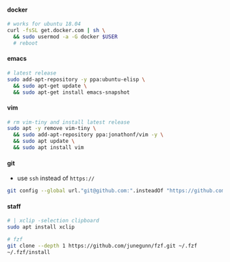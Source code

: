 #### docker
```sh
# works for ubuntu 18.04
curl -fsSL get.docker.com | sh \
  && sudo usermod -a -G docker $USER
  # reboot
```

#### emacs
```sh
# latest release
sudo add-apt-repository -y ppa:ubuntu-elisp \
  && sudo apt-get update \
  && sudo apt-get install emacs-snapshot
```

#### vim
```sh
# rm vim-tiny and install latest release
sudo apt -y remove vim-tiny \
  && sudo add-apt-repository ppa:jonathonf/vim -y \
  && sudo apt update \
  && sudo apt install vim
```

#### git
*  use `ssh` instead of `https://`
```sh
git config --global url."git@github.com:".insteadOf "https://github.com/"
```

#### staff
```sh
# | xclip -selection clipboard
sudo apt install xclip

# fzf
git clone --depth 1 https://github.com/junegunn/fzf.git ~/.fzf
~/.fzf/install
```
